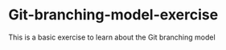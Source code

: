 Git-branching-model-exercise
============================

This is a basic exercise to learn about the Git branching model